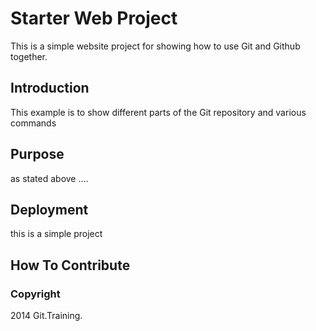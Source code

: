 # Starter Web Project

This is a simple website project for
showing how to use Git and Github together.

## Introduction 

This example is to show  different parts of 
the Git repository and various commands

## Purpose

as stated above ....

## Deployment

this is a simple project

## How To Contribute

### Copyright


2014 Git.Training.